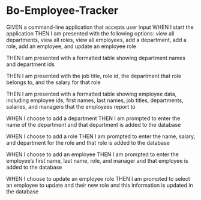 # Bo-Employee-Tracker

GIVEN a command-line application that accepts user input
WHEN I start the application
THEN I am presented with the following options: view all departments, view all roles, view all employees, add a department, add a role, add an employee, and update an employee role

<!-- WHEN I choose to view all departments -->
THEN I am presented with a formatted table showing department names and department ids

<!-- WHEN I choose to view all roles -->
THEN I am presented with the job title, role id, the department that role belongs to, and the salary for that role

<!-- WHEN I choose to view all employees -->
THEN I am presented with a formatted table showing employee data, including employee ids, first names, last names, job titles, departments, salaries, and managers that the employees report to

WHEN I choose to add a department
THEN I am prompted to enter the name of the department and that department is added to the database

WHEN I choose to add a role
THEN I am prompted to enter the name, salary, and department for the role and that role is added to the database

WHEN I choose to add an employee
THEN I am prompted to enter the employee’s first name, last name, role, and manager and that employee is added to the database

WHEN I choose to update an employee role
THEN I am prompted to select an employee to update and their new role and this information is updated in the database
